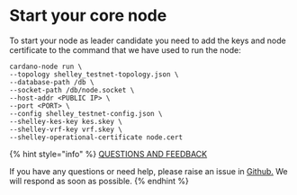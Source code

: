 # Start your core node

To start your node as leader candidate you need to add the keys and node certificate to the command that we have used to run the node:

```text
cardano-node run \
--topology shelley_testnet-topology.json \
--database-path /db \
--socket-path /db/node.socket \
--host-addr <PUBLIC IP> \
--port <PORT> \
--config shelley_testnet-config.json \
--shelley-kes-key kes.skey \
--shelley-vrf-key vrf.skey \
--shelley-operational-certificate node.cert
```



{% hint style="info" %}
[QUESTIONS AND FEEDBACK](https://github.com/carloslodelar/SPO/issues)

If you have any questions or need help, please raise an issue in [Github.](https://github.com/cardano-foundation/stake-pool-school-handbook/issues) We will respond as soon as possible.
{% endhint %}

